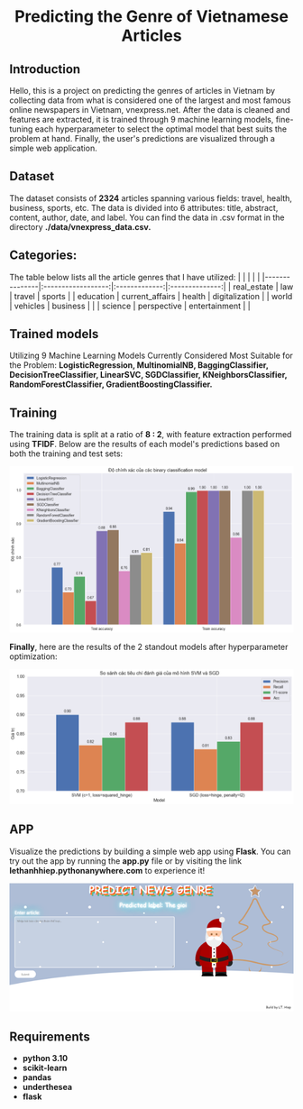 <p align="center">
 <h1 align="center">Predicting the Genre of Vietnamese Articles</h1>
</p>

## Introduction

Hello, this is a project on predicting the genres of articles in Vietnam by collecting data from what is considered one of the largest and most famous online newspapers in Vietnam, vnexpress.net. After the data is cleaned and features are extracted, it is trained through 9 machine learning models, fine-tuning each hyperparameter to select the optimal model that best suits the problem at hand. Finally, the user's predictions are visualized through a simple web application. 

## Dataset
The dataset consists of **2324** articles spanning various fields: travel, health, business, sports, etc. The data is divided into 6 attributes: title, abstract, content, author, date, and label. You can find the data in .csv format in the directory **./data/vnexpress_data.csv.**

## Categories:
The table below lists all the article genres that I have utilized:
|               |                    |               |                |
|---------------|:------------------:|:-------------:|:--------------:|
|   real_estate |   law              |   travel      |   sports       |
|   education   |   current_affairs  |   health      | digitalization |
|   world       |       vehicles     |  business     |                |
|    science    |   perspective      | entertainment |                |

## Trained models

Utilizing 9 Machine Learning Models Currently Considered Most Suitable for the Problem: **LogisticRegression, MultinomialNB, BaggingClassifier, DecisionTreeClassifier, LinearSVC, SGDClassifier, KNeighborsClassifier, RandomForestClassifier, GradientBoostingClassifier.**

## Training

The training data is split at a ratio of **8 : 2**, with feature extraction performed using **TFIDF**. Below are the results of each model's predictions based on both the training and test sets:

<img src="demo/output1.png" width="800"> 

**Finally**, here are the results of the 2 standout models after hyperparameter optimization:

<img src="demo/output2.png" width="800"> 

## APP

Visualize the predictions by building a simple web app using **Flask**. You can try out the app by running the **app.py** file or by visiting the link **lethanhhiep.pythonanywhere.com** to experience it!

<img src="demo/app.png" width="800"> 

## Requirements

* **python 3.10**
* **scikit-learn**
* **pandas**
* **underthesea**
* **flask**
